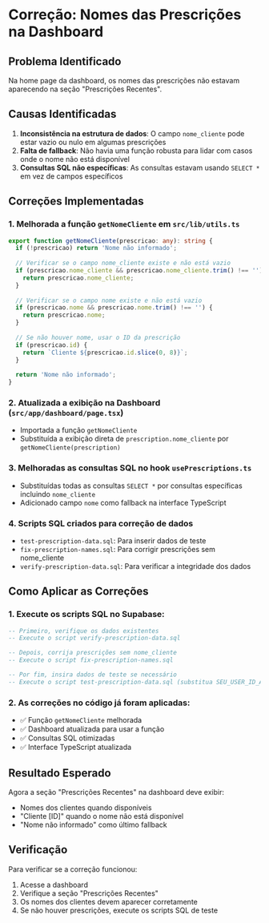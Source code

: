 # Correção: Nomes das Prescrições na Dashboard

## Problema Identificado
Na home page da dashboard, os nomes das prescrições não estavam aparecendo na seção "Prescrições Recentes".

## Causas Identificadas
1. **Inconsistência na estrutura de dados**: O campo `nome_cliente` pode estar vazio ou nulo em algumas prescrições
2. **Falta de fallback**: Não havia uma função robusta para lidar com casos onde o nome não está disponível
3. **Consultas SQL não específicas**: As consultas estavam usando `SELECT *` em vez de campos específicos

## Correções Implementadas

### 1. Melhorada a função `getNomeCliente` em `src/lib/utils.ts`
```typescript
export function getNomeCliente(prescricao: any): string {
  if (!prescricao) return 'Nome não informado';
  
  // Verificar se o campo nome_cliente existe e não está vazio
  if (prescricao.nome_cliente && prescricao.nome_cliente.trim() !== '') {
    return prescricao.nome_cliente;
  }
  
  // Verificar se o campo nome existe e não está vazio
  if (prescricao.nome && prescricao.nome.trim() !== '') {
    return prescricao.nome;
  }
  
  // Se não houver nome, usar o ID da prescrição
  if (prescricao.id) {
    return `Cliente ${prescricao.id.slice(0, 8)}`;
  }
  
  return 'Nome não informado';
}
```

### 2. Atualizada a exibição na Dashboard (`src/app/dashboard/page.tsx`)
- Importada a função `getNomeCliente`
- Substituída a exibição direta de `prescription.nome_cliente` por `getNomeCliente(prescription)`

### 3. Melhoradas as consultas SQL no hook `usePrescriptions.ts`
- Substituídas todas as consultas `SELECT *` por consultas específicas incluindo `nome_cliente`
- Adicionado campo `nome` como fallback na interface TypeScript

### 4. Scripts SQL criados para correção de dados
- `test-prescription-data.sql`: Para inserir dados de teste
- `fix-prescription-names.sql`: Para corrigir prescrições sem nome_cliente
- `verify-prescription-data.sql`: Para verificar a integridade dos dados

## Como Aplicar as Correções

### 1. Execute os scripts SQL no Supabase:
```sql
-- Primeiro, verifique os dados existentes
-- Execute o script verify-prescription-data.sql

-- Depois, corrija prescrições sem nome_cliente
-- Execute o script fix-prescription-names.sql

-- Por fim, insira dados de teste se necessário
-- Execute o script test-prescription-data.sql (substitua SEU_USER_ID_AQUI)
```

### 2. As correções no código já foram aplicadas:
- ✅ Função `getNomeCliente` melhorada
- ✅ Dashboard atualizada para usar a função
- ✅ Consultas SQL otimizadas
- ✅ Interface TypeScript atualizada

## Resultado Esperado
Agora a seção "Prescrições Recentes" na dashboard deve exibir:
- Nomes dos clientes quando disponíveis
- "Cliente [ID]" quando o nome não está disponível
- "Nome não informado" como último fallback

## Verificação
Para verificar se a correção funcionou:
1. Acesse a dashboard
2. Verifique a seção "Prescrições Recentes"
3. Os nomes dos clientes devem aparecer corretamente
4. Se não houver prescrições, execute os scripts SQL de teste 